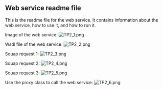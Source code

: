 <h2>Web service readme file</h2>

This is the readme file for the web service. It contains information about the web service, how to use it, and how to run it.

Image of the web service:
![TP2_1.png](..%2Fimages%2FTP2_1.png)

Wsdl file of the web service:
![TP2_2.png](..%2Fimages%2FTP2_2.png)

Souap request 1:
![TP2_3.png](..%2Fimages%2FTP2_3.png)

Souap request 2:
![TP2_4.png](..%2Fimages%2FTP2_4.png)

Souap request 3:
![TP2_5.png](..%2Fimages%2FTP2_5.png)

Use the proxy class to call the web service:
![TP2_6.png](..%2Fimages%2FTP2_6.png)